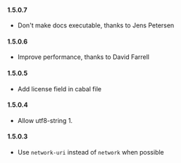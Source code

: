 #### 1.5.0.7

* Don't make docs executable, thanks to Jens Petersen

#### 1.5.0.6

* Improve performance, thanks to David Farrell

#### 1.5.0.5

* Add license field in cabal file

#### 1.5.0.4

* Allow utf8-string 1.

#### 1.5.0.3

* Use `network-uri` instead of `network` when possible
